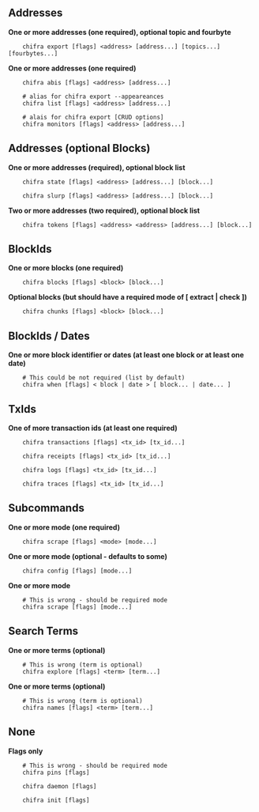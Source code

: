 ## Addresses

**One or more addresses (one required), optional topic and fourbyte**

```[shell]
    chifra export [flags] <address> [address...] [topics...] [fourbytes...]
```

**One or more addresses (one required)**

```[shell]
    chifra abis [flags] <address> [address...]

    # alias for chifra export --appeareances
    chifra list [flags] <address> [address...]

    # alais for chifra export [CRUD options]
    chifra monitors [flags] <address> [address...]
```

## Addresses (optional Blocks)

**One or more addresses (required), optional block list**

```[shell]
    chifra state [flags] <address> [address...] [block...]

    chifra slurp [flags] <address> [address...] [block...]
```

**Two or more addresses (two required), optional block list**

```[shell]
    chifra tokens [flags] <address> <address> [address...] [block...]
```

## BlockIds

**One or more blocks (one required)**

```[shell]
    chifra blocks [flags] <block> [block...]
```

**Optional blocks (but should have a required mode of [ extract | check ])**

```[shell]
    chifra chunks [flags] <block> [block...]
```

## BlockIds / Dates

**One or more block identifier or dates (at least one block or at least one date)**

```[shell]
    # This could be not required (list by default)
    chifra when [flags] < block | date > [ block... | date... ]
```

## TxIds

**One of more transaction ids (at least one required)**

```[shell]
    chifra transactions [flags] <tx_id> [tx_id...]

    chifra receipts [flags] <tx_id> [tx_id...]

    chifra logs [flags] <tx_id> [tx_id...]

    chifra traces [flags] <tx_id> [tx_id...]
```

## Subcommands

**One or more mode (one required)**

```[shell]
    chifra scrape [flags] <mode> [mode...]
```

**One or more mode (optional - defaults to some)**

```[shell]
    chifra config [flags] [mode...]
```

**One or more mode**

```[shell]
    # This is wrong - should be required mode
    chifra scrape [flags] [mode...]
```

## Search Terms

**One or more terms (optional)**

```[shell]
    # This is wrong (term is optional)
    chifra explore [flags] <term> [term...]
```

**One or more terms (optional)**

```[shell]
    # This is wrong (term is optional)
    chifra names [flags] <term> [term...]
```

## None

**Flags only**

```[shell]
    # This is wrong - should be required mode
    chifra pins [flags]

    chifra daemon [flags]

    chifra init [flags]
```
